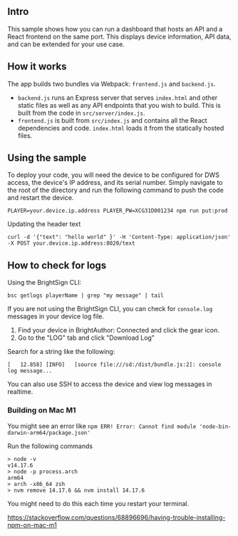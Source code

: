 ## Intro
This sample shows how you can run a dashboard that hosts an API and a React frontend on the same port. This displays device information, API data, and can be extended for your use case.

## How it works
The app builds two bundles via Webpack: `frontend.js` and `backend.js`.

- `backend.js` runs an Express server that serves `index.html` and other static files as well as any API endpoints that you wish to build. This is built from the code in `src/server/index.js`.
- `frontend.js` is built from `src/index.js` and contains all the React dependencies and code. `index.html` loads it from the statically hosted files. 


## Using the sample

To deploy your code, you will need the device to be configured for DWS access, the device's IP address, and its serial number. Simply navigate to the root of the directory and run the following command to push the code and restart the device.
```
PLAYER=your.device.ip.address PLAYER_PW=XCG31D001234 npm run put:prod
```

Updating the header text
```
curl -d '{"text": "hello world" }' -H 'Content-Type: application/json' -X POST your.device.ip.address:8020/text
```

## How to check for logs

Using the BrightSign CLI:

```
bsc getlogs playerName | grep "my message" | tail
```


If you are not using the BrightSign CLI, you can check for `console.log` messages in your device log file.

1. Find your device in BrightAuthor: Connected and click the gear icon. 
2. Go to the "LOG" tab and click "Download Log"

Search for a string like the following:

`[   12.858] [INFO]   [source file:///sd:/dist/bundle.js:2]: console log message...`


You can also use SSH to access the device and view log messages in realtime.

### Building on Mac M1 
You might see an error like `npm ERR! Error: Cannot find module 'node-bin-darwin-arm64/package.json'`

Run the following commands
```
> node -v
v14.17.6
> node -p process.arch
arm64
> arch -x86_64 zsh
> nvm remove 14.17.6 && nvm install 14.17.6
```

You might need to do this each time you restart your terminal.

https://stackoverflow.com/questions/68896696/having-trouble-installing-npm-on-mac-m1
